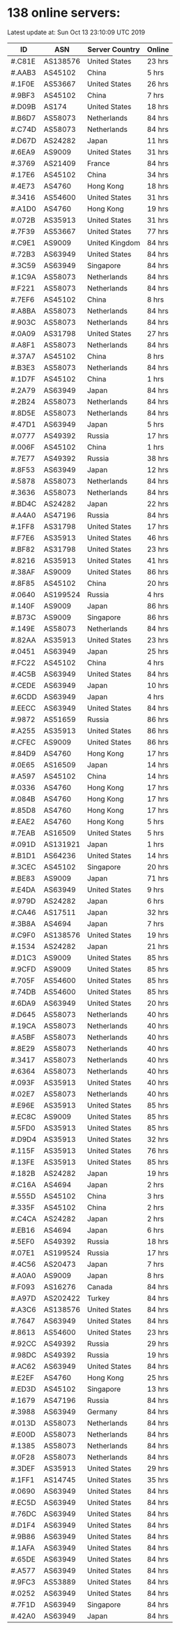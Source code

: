 # 138 online servers:

Latest update at: Sun Oct 13 23:10:09 UTC 2019

| ID | ASN | Server Country | Online |
| -- | --- | -------------- | ------ |
| #.C81E | AS138576 | United States | 23 hrs |
| #.AAB3 | AS45102 | China | 5 hrs |
| #.1F0E | AS53667 | United States | 26 hrs |
| #.9BF3 | AS45102 | China | 7 hrs |
| #.D09B | AS174 | United States | 18 hrs |
| #.B6D7 | AS58073 | Netherlands | 84 hrs |
| #.C74D | AS58073 | Netherlands | 84 hrs |
| #.D67D | AS24282 | Japan | 11 hrs |
| #.6EA9 | AS9009 | United States | 31 hrs |
| #.3769 | AS21409 | France | 84 hrs |
| #.17E6 | AS45102 | China | 34 hrs |
| #.4E73 | AS4760 | Hong Kong | 18 hrs |
| #.3416 | AS54600 | United States | 31 hrs |
| #.A1D0 | AS4760 | Hong Kong | 19 hrs |
| #.072B | AS35913 | United States | 31 hrs |
| #.7F39 | AS53667 | United States | 77 hrs |
| #.C9E1 | AS9009 | United Kingdom | 84 hrs |
| #.72B3 | AS63949 | United States | 84 hrs |
| #.3C59 | AS63949 | Singapore | 84 hrs |
| #.1C9A | AS58073 | Netherlands | 84 hrs |
| #.F221 | AS58073 | Netherlands | 84 hrs |
| #.7EF6 | AS45102 | China | 8 hrs |
| #.A8BA | AS58073 | Netherlands | 84 hrs |
| #.903C | AS58073 | Netherlands | 84 hrs |
| #.0A09 | AS31798 | United States | 27 hrs |
| #.A8F1 | AS58073 | Netherlands | 84 hrs |
| #.37A7 | AS45102 | China | 8 hrs |
| #.B3E3 | AS58073 | Netherlands | 84 hrs |
| #.1D7F | AS45102 | China | 1 hrs |
| #.2A79 | AS63949 | Japan | 84 hrs |
| #.2B24 | AS58073 | Netherlands | 84 hrs |
| #.8D5E | AS58073 | Netherlands | 84 hrs |
| #.47D1 | AS63949 | Japan | 5 hrs |
| #.0777 | AS49392 | Russia | 17 hrs |
| #.006F | AS45102 | China | 1 hrs |
| #.7E77 | AS49392 | Russia | 38 hrs |
| #.8F53 | AS63949 | Japan | 12 hrs |
| #.5878 | AS58073 | Netherlands | 84 hrs |
| #.3636 | AS58073 | Netherlands | 84 hrs |
| #.BD4C | AS24282 | Japan | 22 hrs |
| #.A4A0 | AS47196 | Russia | 84 hrs |
| #.1FF8 | AS31798 | United States | 17 hrs |
| #.F7E6 | AS35913 | United States | 46 hrs |
| #.BF82 | AS31798 | United States | 23 hrs |
| #.8216 | AS35913 | United States | 41 hrs |
| #.38AF | AS9009 | United States | 86 hrs |
| #.8F85 | AS45102 | China | 20 hrs |
| #.0640 | AS199524 | Russia | 4 hrs |
| #.140F | AS9009 | Japan | 86 hrs |
| #.B73C | AS9009 | Singapore | 86 hrs |
| #.149E | AS58073 | Netherlands | 84 hrs |
| #.82AA | AS35913 | United States | 23 hrs |
| #.0451 | AS63949 | Japan | 25 hrs |
| #.FC22 | AS45102 | China | 4 hrs |
| #.4C5B | AS63949 | United States | 84 hrs |
| #.CEDE | AS63949 | Japan | 10 hrs |
| #.6CDD | AS63949 | Japan | 4 hrs |
| #.EECC | AS63949 | United States | 84 hrs |
| #.9872 | AS51659 | Russia | 86 hrs |
| #.A255 | AS35913 | United States | 86 hrs |
| #.CFEC | AS9009 | United States | 86 hrs |
| #.84D9 | AS4760 | Hong Kong | 17 hrs |
| #.0E65 | AS16509 | Japan | 14 hrs |
| #.A597 | AS45102 | China | 14 hrs |
| #.0336 | AS4760 | Hong Kong | 17 hrs |
| #.084B | AS4760 | Hong Kong | 17 hrs |
| #.85D8 | AS4760 | Hong Kong | 17 hrs |
| #.EAE2 | AS4760 | Hong Kong | 5 hrs |
| #.7EAB | AS16509 | United States | 5 hrs |
| #.091D | AS131921 | Japan | 1 hrs |
| #.B1D1 | AS64236 | United States | 14 hrs |
| #.3CEC | AS45102 | Singapore | 20 hrs |
| #.BE83 | AS9009 | Japan | 71 hrs |
| #.E4DA | AS63949 | United States | 9 hrs |
| #.979D | AS24282 | Japan | 6 hrs |
| #.CA46 | AS17511 | Japan | 32 hrs |
| #.3B8A | AS4694 | Japan | 7 hrs |
| #.C9F0 | AS138576 | United States | 19 hrs |
| #.1534 | AS24282 | Japan | 21 hrs |
| #.D1C3 | AS9009 | United States | 85 hrs |
| #.9CFD | AS9009 | United States | 85 hrs |
| #.705F | AS54600 | United States | 85 hrs |
| #.74DB | AS54600 | United States | 85 hrs |
| #.6DA9 | AS63949 | United States | 20 hrs |
| #.D645 | AS58073 | Netherlands | 40 hrs |
| #.19CA | AS58073 | Netherlands | 40 hrs |
| #.A5BF | AS58073 | Netherlands | 40 hrs |
| #.8E29 | AS58073 | Netherlands | 40 hrs |
| #.3417 | AS58073 | Netherlands | 40 hrs |
| #.6364 | AS58073 | Netherlands | 40 hrs |
| #.093F | AS35913 | United States | 40 hrs |
| #.02E7 | AS58073 | Netherlands | 40 hrs |
| #.E96E | AS35913 | United States | 85 hrs |
| #.EC8C | AS9009 | United States | 85 hrs |
| #.5FD0 | AS35913 | United States | 85 hrs |
| #.D9D4 | AS35913 | United States | 32 hrs |
| #.115F | AS35913 | United States | 76 hrs |
| #.13FE | AS35913 | United States | 85 hrs |
| #.182B | AS24282 | Japan | 19 hrs |
| #.C16A | AS4694 | Japan | 2 hrs |
| #.555D | AS45102 | China | 3 hrs |
| #.335F | AS45102 | China | 2 hrs |
| #.C4CA | AS24282 | Japan | 2 hrs |
| #.EB16 | AS4694 | Japan | 6 hrs |
| #.5EF0 | AS49392 | Russia | 18 hrs |
| #.07E1 | AS199524 | Russia | 17 hrs |
| #.4C56 | AS20473 | Japan | 7 hrs |
| #.A0A0 | AS9009 | Japan | 8 hrs |
| #.F093 | AS16276 | Canada | 84 hrs |
| #.A97D | AS202422 | Turkey | 84 hrs |
| #.A3C6 | AS138576 | United States | 84 hrs |
| #.7647 | AS63949 | United States | 84 hrs |
| #.8613 | AS54600 | United States | 23 hrs |
| #.92CC | AS49392 | Russia | 29 hrs |
| #.98DC | AS49392 | Russia | 19 hrs |
| #.AC62 | AS63949 | United States | 84 hrs |
| #.E2EF | AS4760 | Hong Kong | 25 hrs |
| #.ED3D | AS45102 | Singapore | 13 hrs |
| #.1679 | AS47196 | Russia | 84 hrs |
| #.3988 | AS63949 | Germany | 84 hrs |
| #.013D | AS58073 | Netherlands | 84 hrs |
| #.E00D | AS58073 | Netherlands | 84 hrs |
| #.1385 | AS58073 | Netherlands | 84 hrs |
| #.0F28 | AS58073 | Netherlands | 84 hrs |
| #.3DEF | AS35913 | United States | 29 hrs |
| #.1FF1 | AS14745 | United States | 35 hrs |
| #.0690 | AS63949 | United States | 84 hrs |
| #.EC5D | AS63949 | United States | 84 hrs |
| #.76DC | AS63949 | United States | 84 hrs |
| #.D1F4 | AS63949 | United States | 84 hrs |
| #.9B86 | AS63949 | United States | 84 hrs |
| #.1AFA | AS63949 | United States | 84 hrs |
| #.65DE | AS63949 | United States | 84 hrs |
| #.A577 | AS63949 | United States | 84 hrs |
| #.9FC3 | AS53889 | United States | 84 hrs |
| #.0252 | AS63949 | United States | 84 hrs |
| #.7F1D | AS63949 | Singapore | 84 hrs |
| #.42A0 | AS63949 | Japan | 84 hrs |

